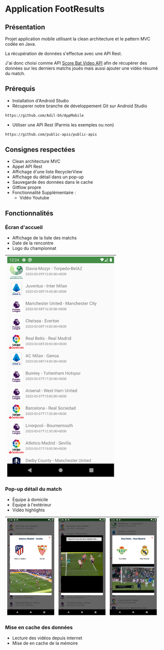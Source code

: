 # Application FootResults
## Présentation

Projet application mobile utilisant la clean architecture et le pattern MVC codée en Java.

La récupération de données s'effectue avec une API Rest. 

J'ai donc choisi comme API [Score Bat Video API](https://www.scorebat.com/video-api/)
afin de récupérer des données sur les derniers matchs joués mais aussi ajouter une vidéo résumé du match.

## Prérequis

- Installation d'Android Studio
- Récuperer notre branche de développement Git sur Android Studio
```bash
https://github.com/Adil-bh/AppMobile
```

- Utiliser une API Rest (Parmis les exemples ou non)
```bash
https://github.com/public-apis/public-apis
 ```
 
 ## Consignes respectées 

- Clean architecture MVC
- Appel API Rest
- Affichage d'une liste RecyclerView
- Affichage du détail dans un pop-up
- Sauvegarde des données dans le cache
- Gitflow propre
- Fonctionnalité Supplémentaire :
  - Vidéo Youtube 
  
## Fonctionnalités

### Écran d'accueil

- Affichage de la liste des matchs
- Date de la rencontre
- Logo du championnat

|<img src="https://github.com/Adil-bh/AppMobile/blob/master/img_readme/liste.png" width="350"> |
|----------------------------------------------------------------------------------------------|

### Pop-up détail du match
- Équipe à domicile 
- Équipe à l'extérieur 
- Vidéo highlights

| <img src="https://github.com/Adil-bh/AppMobile/blob/master/img_readme/atletico_popup.png" width="350"> | <img src="https://github.com/Adil-bh/AppMobile/blob/master/img_readme/atleticofullscreen.png" width="350"> | <img src="https://github.com/Adil-bh/AppMobile/blob/master/img_readme/real_popup.png" width="350"> | 
| ------------ | ------------- |------------- |

### Mise en cache des données
- Lecture des vidéos depuis internet
- Mise de en cache de la mémoire


